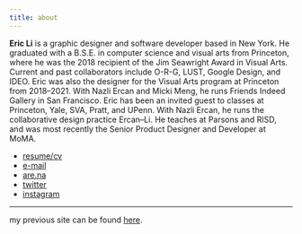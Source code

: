 ```yaml
---
title: about
---
```

**Eric Li** is a graphic designer and software developer based in New York. He graduated with a B.S.E. in computer science and visual arts from Princeton, where he was the 2018 recipient of the Jim Seawright Award in Visual Arts. Current and past collaborators include O-R-G, LUST, Google Design, and IDEO. Eric was also the designer for the Visual Arts program at Princeton from 2018–2021. With Nazli Ercan and Micki Meng, he runs Friends Indeed Gallery in San Francisco. Eric has been an invited guest to classes at Princeton, Yale, SVA, Pratt, and UPenn. With Nazli Ercan, he runs the collaborative design practice Ercan–Li. He teaches at Parsons and RISD, and was most recently the Senior Product Designer and Developer at MoMA.

- [resume/cv](resume.pdf)
- [e-mail](mailto:ericyoungli@gmail.com)
- [are.na](https://www.are.na/eric-li)
- [twitter](https://twitter.com/eli8527)
- [instagram](https://www.instagram.com/eli8527/)

<hr>

my previous site can be found [here](https://archive.eric.young.li/).